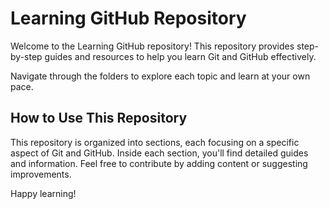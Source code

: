 # Learning GitHub Repository

Welcome to the Learning GitHub repository! This repository provides step-by-step guides and resources to help you learn Git and GitHub effectively.

Navigate through the folders to explore each topic and learn at your own pace.

## How to Use This Repository

This repository is organized into sections, each focusing on a specific aspect of Git and GitHub. Inside each section, you'll find detailed guides and information. Feel free to contribute by adding content or suggesting improvements.

Happy learning!
